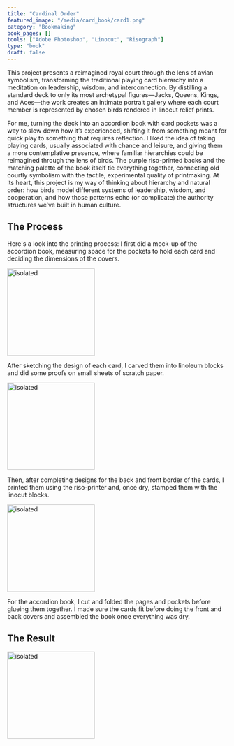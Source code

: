 ```yaml
---
title: "Cardinal Order"
featured_image: "/media/card_book/card1.png"
category: "Bookmaking"
book_pages: []
tools: ["Adobe Photoshop", "Linocut", "Risograph"]
type: "book"
draft: false
---
```


This project presents a reimagined royal court through the lens of avian symbolism, transforming the traditional playing card hierarchy into a meditation on leadership, wisdom, and interconnection. By distilling a standard deck to only its most archetypal figures—Jacks, Queens, Kings, and Aces—the work creates an intimate portrait gallery where each court member is represented by chosen birds rendered in linocut relief prints.

For me, turning the deck into an accordion book with card pockets was a way to slow down how it’s experienced, shifting it from something meant for quick play to something that requires reflection. I liked the idea of taking playing cards, usually associated with chance and leisure, and giving them a more contemplative presence, where familiar hierarchies could be reimagined through the lens of birds. The purple riso-printed backs and the matching palette of the book itself tie everything together, connecting old courtly symbolism with the tactile, experimental quality of printmaking. At its heart, this project is my way of thinking about hierarchy and natural order: how birds model different systems of leadership, wisdom, and cooperation, and how those patterns echo (or complicate) the authority structures we’ve built in human culture.

## The Process
Here's a look into the printing process:
I first did a mock-up of the accordion book, measuring space for the pockets to hold each card and deciding the dimensions of the covers.

<img src="/media/card_book/card4.JPG" alt="isolated" width="200"/>

After sketching the design of each card, I carved them into linoleum blocks and did some proofs on small sheets of scratch paper.

<img src="/media/card_book/card2.JPG" alt="isolated" width="200"/>

Then, after completing designs for the back and front border of the cards, I printed them using the riso-printer and, once dry, stamped them with the linocut blocks.

<img src="/media/card_book/card3.JPG" alt="isolated" width="200"/>

For the accordion book, I cut and folded the pages and pockets before glueing them together. I made sure the cards fit before doing the front and back covers and assembled the book once everything was dry. 

## The Result
<img src="/media/card_book/card5.JPG" alt="isolated" width="200"/>
